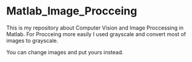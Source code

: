 # Matlab_Image_Procceing
This is my repository about Computer Vision and Image Proccessing in Matlab.
For Procceing more easily I used grayscale and convert most of images to grayscale.

You can change images and put yours instead.

